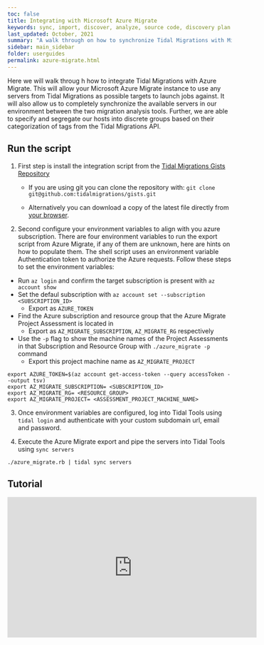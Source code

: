 ```yaml
---
toc: false
title: Integrating with Microsoft Azure Migrate
keywords: sync, import, discover, analyze, source code, discovery plan
last_updated: October, 2021
summary: "A walk through on how to synchronize Tidal Migrations with Microsoft Azure Migrate."
sidebar: main_sidebar
folder: userguides
permalink: azure-migrate.html
---
```


Here we will walk throug
h how to integrate Tidal Migrations with Azure Migrate.
This will allow your Microsoft Azure Migrate instance to use any servers from Tidal Migrations as possible targets to launch jobs against.
It will also allow us to completely synchronize the available servers in our environment between the two
migration analysis tools.
Further, we are able to specify and segregate our hosts into discrete groups based
on their categorization of tags from the Tidal Migrations API.

## Run the script

1. First step is install the integration script from the [Tidal Migrations Gists Repository]()

   - If you are using git you can clone the repository with:
     `git clone git@github.com:tidalmigrations/gists.git`

   - Alternatively you can download a copy of the latest file directly from [your browser](https://github.com/tidalmigrations/gists/archive/refs/heads/master.zip).

2. Second configure your environment variables to align with you azure subscription. There are four environment variables to run the export script from Azure Migrate, if any of them are unknown, here are hints on how to populate them. The shell script uses an environment variable Authentication token to authorize the Azure requests. Follow these steps to set the environment variables:

- Run `az login` and confirm the target subscription is present with `az account show`
- Set the defaul subscription with `az account set --subscription <SUBSCRIPTION_ID>`
  - Export as `AZURE_TOKEN`
- Find the Azure subscription and resource group that the Azure Migrate Project Assessment is located in
  - Export as `AZ_MIGRATE_SUBSCRIPTION`, `AZ_MIGRATE_RG` respectively
- Use the `-p` flag to show the machine names of the Project Assessments in that Subscription and Resource Group with `./azure_migrate -p` command
  - Export this project machine name as `AZ_MIGRATE_PROJECT`

```
export AZURE_TOKEN=$(az account get-access-token --query accessToken --output tsv)
export AZ_MIGRATE_SUBSCRIPTION= <SUBSCRIPTION_ID>
export AZ_MIGRATE_RG= <RESOURCE_GROUP>
export AZ_MIGRATE_PROJECT= <ASSESSMENT_PROJECT_MACHINE_NAME>
```

3. Once environment variables are configured, log into Tidal Tools using `tidal login` and authenticate with your custom subdomain url, email and password.

4. Execute the Azure Migrate export and pipe the servers into Tidal Tools using `sync servers`

```
./azure_migrate.rb | tidal sync servers
```

## Tutorial

<div>
  <iframe width="560" height="315" src="https://www.youtube.com/embed/_ERzDACKWgw" title="YouTube video player" frameborder="0" allow="accelerometer; autoplay; clipboard-write; encrypted-media; gyroscope; picture-in-picture" allowfullscreen></iframe>
</div>
